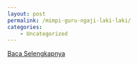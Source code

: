 ```yaml
---
layout: post
permalink: /mimpi-guru-ngaji-laki-laki/
categories:
    - Uncategorized
---
```


[Baca Selengkapnya](/01)
